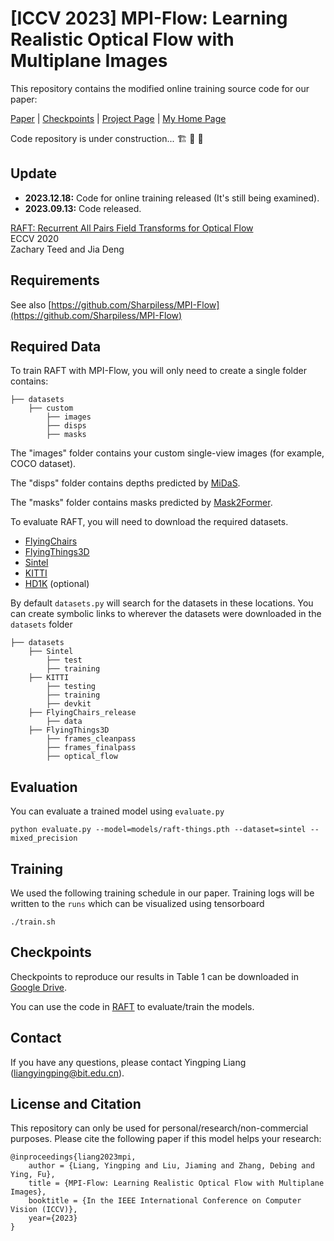 # [ICCV 2023] MPI-Flow: Learning Realistic Optical Flow with Multiplane Images
This repository contains the modified online training source code for our paper:

[Paper](https://arxiv.org/abs/2309.06714) | [Checkpoints](https://drive.google.com/drive/folders/1q0UxlswSwZjLgLkEjUNmBuVi0LJfY_b7?usp=sharing) | [Project Page](https://sites.google.com/view/mpi-flow) | [My Home Page](https://sites.google.com/view/yingpingliang/home)

Code repository is under construction... 🏗️ 🚧 🔨

## Update
- **2023.12.18:** Code for online training released (It's still being examined).
- **2023.09.13:** Code released.

[RAFT: Recurrent All Pairs Field Transforms for Optical Flow](https://arxiv.org/pdf/2003.12039.pdf)<br/>
ECCV 2020 <br/>
Zachary Teed and Jia Deng<br/>

## Requirements

See also [https://github.com/Sharpiless/MPI-Flow](https://github.com/Sharpiless/MPI-Flow)

## Required Data

To train RAFT with MPI-Flow, you will only need to create a single folder contains: 

```Shell
├── datasets
    ├── custom
        ├── images
        ├── disps
        ├── masks
```

The "images" folder contains your custom single-view images (for example, COCO dataset).

The "disps" folder contains depths predicted by [MiDaS](https://github.com/isl-org/MiDaS).

The "masks" folder contains masks predicted by [Mask2Former](https://github.com/facebookresearch/Mask2Former).

To evaluate RAFT, you will need to download the required datasets. 
* [FlyingChairs](https://lmb.informatik.uni-freiburg.de/resources/datasets/FlyingChairs.en.html#flyingchairs)
* [FlyingThings3D](https://lmb.informatik.uni-freiburg.de/resources/datasets/SceneFlowDatasets.en.html)
* [Sintel](http://sintel.is.tue.mpg.de/)
* [KITTI](http://www.cvlibs.net/datasets/kitti/eval_scene_flow.php?benchmark=flow)
* [HD1K](http://hci-benchmark.iwr.uni-heidelberg.de/) (optional)


By default `datasets.py` will search for the datasets in these locations. You can create symbolic links to wherever the datasets were downloaded in the `datasets` folder

```Shell
├── datasets
    ├── Sintel
        ├── test
        ├── training
    ├── KITTI
        ├── testing
        ├── training
        ├── devkit
    ├── FlyingChairs_release
        ├── data
    ├── FlyingThings3D
        ├── frames_cleanpass
        ├── frames_finalpass
        ├── optical_flow
```

## Evaluation
You can evaluate a trained model using `evaluate.py`
```Shell
python evaluate.py --model=models/raft-things.pth --dataset=sintel --mixed_precision
```

## Training
We used the following training schedule in our paper. Training logs will be written to the `runs` which can be visualized using tensorboard
```Shell
./train.sh
```

## Checkpoints

Checkpoints to reproduce our results in Table 1 can be downloaded in [Google Drive](https://drive.google.com/drive/folders/1q0UxlswSwZjLgLkEjUNmBuVi0LJfY_b7?usp=sharing).

You can use the code in [RAFT](https://github.com/princeton-vl/RAFT) to evaluate/train the models.

## Contact
If you have any questions, please contact Yingping Liang (liangyingping@bit.edu.cn).

## License and Citation
This repository can only be used for personal/research/non-commercial purposes.
Please cite the following paper if this model helps your research:

    @inproceedings{liang2023mpi,
        author = {Liang, Yingping and Liu, Jiaming and Zhang, Debing and Ying, Fu},
        title = {MPI-Flow: Learning Realistic Optical Flow with Multiplane Images},
        booktitle = {In the IEEE International Conference on Computer Vision (ICCV)},
        year={2023}
    }
